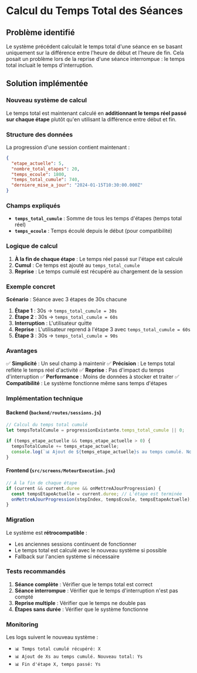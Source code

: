 # Calcul du Temps Total des Séances

## Problème identifié

Le système précédent calculait le temps total d'une séance en se basant uniquement sur la différence entre l'heure de début et l'heure de fin. Cela posait un problème lors de la reprise d'une séance interrompue : le temps total incluait le temps d'interruption.

## Solution implémentée

### Nouveau système de calcul

Le temps total est maintenant calculé en **additionnant le temps réel passé sur chaque étape** plutôt qu'en utilisant la différence entre début et fin.

### Structure des données

La progression d'une session contient maintenant :

```json
{
  "etape_actuelle": 5,
  "nombre_total_etapes": 20,
  "temps_ecoule": 1800,
  "temps_total_cumule": 740,
  "derniere_mise_a_jour": "2024-01-15T10:30:00.000Z"
}
```

### Champs expliqués

- **`temps_total_cumule`** : Somme de tous les temps d'étapes (temps total réel)
- **`temps_ecoule`** : Temps écoulé depuis le début (pour compatibilité)

### Logique de calcul

1. **À la fin de chaque étape** : Le temps réel passé sur l'étape est calculé
2. **Cumul** : Ce temps est ajouté au `temps_total_cumule`
3. **Reprise** : Le temps cumulé est récupéré au chargement de la session

### Exemple concret

**Scénario** : Séance avec 3 étapes de 30s chacune

1. **Étape 1** : 30s → `temps_total_cumule = 30s`
2. **Étape 2** : 30s → `temps_total_cumule = 60s`
3. **Interruption** : L'utilisateur quitte
4. **Reprise** : L'utilisateur reprend à l'étape 3 avec `temps_total_cumule = 60s`
5. **Étape 3** : 30s → `temps_total_cumule = 90s`

### Avantages

✅ **Simplicité** : Un seul champ à maintenir
✅ **Précision** : Le temps total reflète le temps réel d'activité
✅ **Reprise** : Pas d'impact du temps d'interruption
✅ **Performance** : Moins de données à stocker et traiter
✅ **Compatibilité** : Le système fonctionne même sans temps d'étapes

### Implémentation technique

#### Backend (`backend/routes/sessions.js`)

```javascript
// Calcul du temps total cumulé
let tempsTotalCumule = progressionExistante.temps_total_cumule || 0;

if (temps_etape_actuelle && temps_etape_actuelle > 0) {
  tempsTotalCumule += temps_etape_actuelle;
  console.log(`📊 Ajout de ${temps_etape_actuelle}s au temps cumulé. Nouveau total: ${tempsTotalCumule}s`);
}
```

#### Frontend (`src/screens/MoteurExecution.jsx`)

```javascript
// À la fin de chaque étape
if (current && current.duree && onMettreAJourProgression) {
  const tempsEtapeActuelle = current.duree; // L'étape est terminée
  onMettreAJourProgression(stepIndex, tempsEcoule, tempsEtapeActuelle);
}
```

### Migration

Le système est **rétrocompatible** :
- Les anciennes sessions continuent de fonctionner
- Le temps total est calculé avec le nouveau système si possible
- Fallback sur l'ancien système si nécessaire

### Tests recommandés

1. **Séance complète** : Vérifier que le temps total est correct
2. **Séance interrompue** : Vérifier que le temps d'interruption n'est pas compté
3. **Reprise multiple** : Vérifier que le temps ne double pas
4. **Étapes sans durée** : Vérifier que le système fonctionne

### Monitoring

Les logs suivent le nouveau système :
- `📊 Temps total cumulé récupéré: X`
- `📊 Ajout de Xs au temps cumulé. Nouveau total: Ys`
- `📊 Fin d'étape X, temps passé: Ys` 